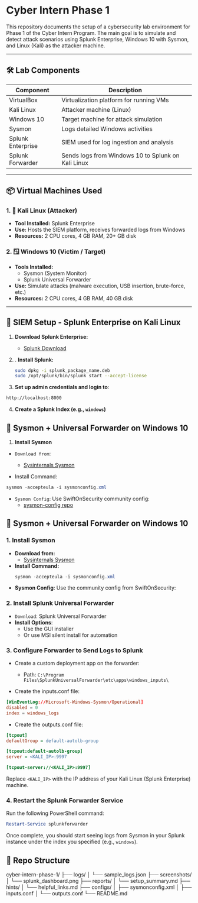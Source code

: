 # Cyber Intern Phase 1

This repository documents the setup of a cybersecurity lab environment for Phase 1 of the Cyber Intern Program. The main goal is to simulate and detect attack scenarios using Splunk Enterprise, Windows 10 with Sysmon, and Linux (Kali) as the attacker machine.

---

## 🛠️ Lab Components

| Component         | Description                                          |
|------------------|------------------------------------------------------|
| VirtualBox        | Virtualization platform for running VMs             |
| Kali Linux        | Attacker machine (Linux)                            |
| Windows 10        | Target machine for attack simulation                |
| Sysmon            | Logs detailed Windows activities                    |
| Splunk Enterprise | SIEM used for log ingestion and analysis            |
| Splunk Forwarder  | Sends logs from Windows 10 to Splunk on Kali Linux  |

---

## 📦 Virtual Machines Used

### 1. 🐧 Kali Linux (Attacker)
- **Tool Installed:** Splunk Enterprise
- **Use:** Hosts the SIEM platform, receives forwarded logs from Windows
- **Resources:** 2 CPU cores, 4 GB RAM, 20+ GB disk

### 2. 🪟 Windows 10 (Victim / Target)
- **Tools Installed:**
  - Sysmon (System Monitor)
  - Splunk Universal Forwarder
- **Use:** Simulate attacks (malware execution, USB insertion, brute-force, etc.)
- **Resources:** 2 CPU cores, 4 GB RAM, 40 GB disk

---

## 🔐 SIEM Setup - Splunk Enterprise on Kali Linux

1. **Download Splunk Enterprise:**
   - [Splunk Download](https://www.splunk.com/en_us/download/splunk-enterprise.html)
  
2. . **Install Splunk:**
   ```bash
   sudo dpkg -i splunk_package_name.deb
   sudo /opt/splunk/bin/splunk start --accept-license
   ```

3. **Set up admin credentials and login to**:
```bash
http://localhost:8000
```

4. **Create a Splunk Index (e.g., `windows`)**

   
## 🚀 Sysmon + Universal Forwarder on Windows 10

1. **Install Sysmon**
- `Download from`:
   - [Sysinternals Sysmon](https://learn.microsoft.com/en-us/sysinternals/downloads/sysmon)

- Install Command:
```powershell
sysmon -accepteula -i sysmonconfig.xml
```
- `Sysmon Config`: Use SwiftOnSecurity community config:
  - [sysmon-config repo](https://github.com/SwiftOnSecurity/sysmon-config)
 
## 🚀 Sysmon + Universal Forwarder on Windows 10

### 1. Install Sysmon
- **Download from:**
   - [Sysinternals Sysmon](https://docs.microsoft.com/en-us/sysinternals/downloads/sysmon)
- **Install Command:**
  ```powershell
  sysmon -accepteula -i sysmonconfig.xml
  ```
- **Sysmon Config**: Use the community config from SwiftOnSecurity:
[](https://github.com/SwiftOnSecurity/sysmon-config)

### 2.  **Install Splunk Universal Forwarder**
-  `Download`: Splunk Universal Forwarder
-  **Install Options**:
   - Use the GUI installer
   - Or use MSI silent install for automation

### 3.  **Configure Forwarder to Send Logs to Splunk**
- Create a custom deployment app on the forwarder:
   - Path: `C:\Program Files\SplunkUniversalForwarder\etc\apps\windows_inputs\`

- Create the inputs.conf file:
```inputs.conf
[WinEventLog://Microsoft-Windows-Sysmon/Operational]
disabled = 0
index = windows_logs
```
- Create the outputs.conf file:
```ini
[tcpout]
defaultGroup = default-autolb-group

[tcpout:default-autolb-group]
server = <KALI_IP>:9997

[tcpout-server://<KALI_IP>:9997]
```
Replace `<KALI_IP>` with the IP address of your Kali Linux (Splunk Enterprise) machine.

### 4. **Restart the Splunk Forwarder Service**
Run the following PowerShell command:

```powershell
Restart-Service splunkforwarder
```
Once complete, you should start seeing logs from Sysmon in your Splunk instance under the index you specified (e.g., `windows`).

## 📁 Repo Structure

cyber-intern-phase-1/
├── logs/
│   └── sample_logs.json
├── screenshots/
│   └── splunk_dashboard.png
├── reports/
│   └── setup_summary.md
├── hints/
│   └── helpful_links.md
├── configs/
│   ├── sysmonconfig.xml
│   ├── inputs.conf
│   └── outputs.conf
└── README.md




   
   
